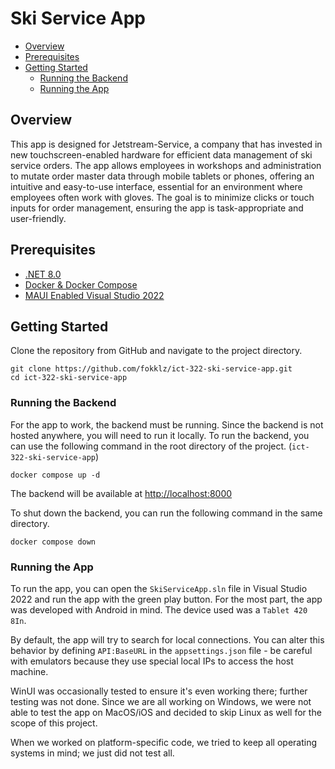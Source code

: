 # Ski Service App

<!--TOC-->
  - [Overview](#overview)
  - [Prerequisites](#prerequisites)
  - [Getting Started](#getting-started)
    - [Running the Backend](#running-the-backend)
    - [Running the App](#running-the-app)
<!--/TOC-->

## Overview

This app is designed for Jetstream-Service, a company that has invested in new 
touchscreen-enabled hardware for efficient data management of ski service orders. 
The app allows employees in workshops and administration to mutate order master data 
through mobile tablets or phones, offering an intuitive and easy-to-use interface, 
essential for an environment where employees often work with gloves. 
The goal is to minimize clicks or touch inputs for order management, 
ensuring the app is task-appropriate and user-friendly.

## Prerequisites

- [.NET 8.0](https://dotnet.microsoft.com/download/dotnet/8.0)
- [Docker & Docker Compose](https://www.docker.com/products/docker-desktop)
- [MAUI Enabled Visual Studio 2022](https://learn.microsoft.com/en-us/dotnet/maui/get-started/installation?view=net-maui-8.0&tabs=vswin)

## Getting Started

Clone the repository from GitHub and navigate to the project directory.

```shell
git clone https://github.com/fokklz/ict-322-ski-service-app.git
cd ict-322-ski-service-app
```

### Running the Backend

For the app to work, the backend must be running. Since the backend is not hosted anywhere, you will need to run it locally. 
To run the backend, you can use the following command in the root directory of the project. (`ict-322-ski-service-app`)

```shell
docker compose up -d
```
The backend will be available at [http://localhost:8000](http://localhost:8000/swagger)

To shut down the backend, you can run the following command in the same directory.

```shell
docker compose down
```

### Running the App

To run the app, you can open the `SkiServiceApp.sln` file in Visual Studio 2022 and run the app with the green play button.
For the most part, the app was developed with Android in mind. The device used was a `Tablet 420 8In`. <br />

By default, the app will try to search for local connections. You can alter this behavior by defining `API:BaseURL` in the `appsettings.json` file - be careful with emulators because they use special local IPs to access the host machine. <br />

WinUI was occasionally tested to ensure it's even working there; further testing was not done. Since we are all working on Windows, we were not able to test the app on MacOS/iOS and decided to skip Linux as well for the scope of this project. 

When we worked on platform-specific code, we tried to keep all operating systems in mind; we just did not test all.